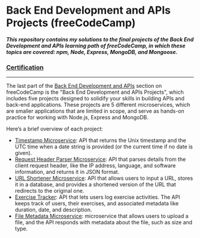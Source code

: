 # Back End Development and APIs Projects (freeCodeCamp)

***This repository contains my solutions to the final projects of the Back End Development and APIs learning path of freeCodeCamp,
in which these topics are covered: npm, Node, Express, MongoDB, and Mongoose.***

### [Certification](https://www.freecodecamp.org/certification/ningia26/back-end-development-and-apis)

--------------------------------------------------------------------------

The last part of the [Back End Development and APIs](https://www.freecodecamp.org/learn/back-end-development-and-apis) section on freeCodeCamp is the "Back End Development and APIs Projects", which includes five projects designed to solidify your skills in building APIs and back-end applications. These projects are 5 different microservices, which are smaller applications that are limited in scope, and serve as hands-on practice for working with Node.js, Express and MongoDB.

Here’s a brief overview of each project:
 - [Timestamp Microservice](https://github.com/ningia92/back-end-projects-fcc/tree/main/project-timestamp): API that returns the Unix timestamp and the UTC time when a date string is provided (or the current time if no date is given).
 - [Request Header Parser Microservice](https://github.com/ningia92/back-end-projects-fcc/tree/main/project-headerparser): API that parses details from the client request header, like the IP address, language, and software information, and returns it in JSON format.
 - [URL Shortener Microservice](https://github.com/ningia92/back-end-projects-fcc/tree/main/project-urlshortener): API that allows users to input a URL, stores it in a database, and provides a shortened version of the URL that redirects to the original one.
 - [Exercise Tracker](https://github.com/ningia92/back-end-projects-fcc/tree/main/project-exercisetracker): API that lets users log exercise activities. The API keeps track of users, their exercises, and associated metadata like duration, date, and description.
 - [File Metadata Microservice](https://github.com/ningia92/fcc-backend-projects/tree/main/project-filemetadata): microservice that allows users to upload a file, and the API responds with metadata about the file, such as size and type.


